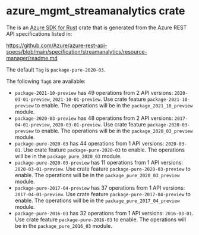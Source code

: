 # azure_mgmt_streamanalytics crate

The is an [Azure SDK for Rust](https://github.com/Azure/azure-sdk-for-rust) crate that is generated from the Azure REST API specifications listed in:

https://github.com/Azure/azure-rest-api-specs/blob/main/specification/streamanalytics/resource-manager/readme.md

The default `Tag` is `package-pure-2020-03`.

The following `Tag`s are available:

- `package-2021-10-preview` has 49 operations from 2 API versions: `2020-03-01-preview`, `2021-10-01-preview`. Use crate feature `package-2021-10-preview` to enable. The operations will be in the `package_2021_10_preview` module.
- `package-2020-03-preview` has 48 operations from 2 API versions: `2017-04-01-preview`, `2020-03-01-preview`. Use crate feature `package-2020-03-preview` to enable. The operations will be in the `package_2020_03_preview` module.
- `package-pure-2020-03` has 44 operations from 1 API versions: `2020-03-01`. Use crate feature `package-pure-2020-03` to enable. The operations will be in the `package_pure_2020_03` module.
- `package-pure-2020-03-preview` has 11 operations from 1 API versions: `2020-03-01-preview`. Use crate feature `package-pure-2020-03-preview` to enable. The operations will be in the `package_pure_2020_03_preview` module.
- `package-pure-2017-04-preview` has 37 operations from 1 API versions: `2017-04-01-preview`. Use crate feature `package-pure-2017-04-preview` to enable. The operations will be in the `package_pure_2017_04_preview` module.
- `package-pure-2016-03` has 32 operations from 1 API versions: `2016-03-01`. Use crate feature `package-pure-2016-03` to enable. The operations will be in the `package_pure_2016_03` module.